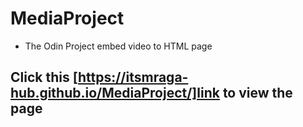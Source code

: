 # MediaProject


- The Odin Project embed video to HTML page


## Click this [https://itsmraga-hub.github.io/MediaProject/]link to view the page
